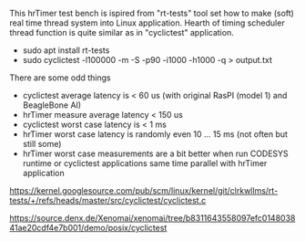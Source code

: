 
This hrTimer test bench is ispired from "rt-tests" tool set how to make (soft) real time
thread system into Linux application. Hearth of timing scheduler thread function is quite
similar as in "cyclictest" application.

- sudo apt install rt-tests
- sudo cyclictest -l100000 -m -S -p90 -i1000 -h1000 -q > output.txt

There are some odd things

- cyclictest    average latency is < 60 us (with original RasPI (model 1) and BeagleBone AI)
- hrTimer  measure average latency < 150 us
- cyclictest worst case latency is < 1 ms
- hrTimer    worst case latency is randomly even 10 ... 15 ms (not often but still some)
- hrTimer worst case measurements are a bit better when run CODESYS runtime or cyclictest
  applications same time parallel with hrTimer application

https://kernel.googlesource.com/pub/scm/linux/kernel/git/clrkwllms/rt-tests/+/refs/heads/master/src/cyclictest/cyclictest.c

https://source.denx.de/Xenomai/xenomai/tree/b8311643558097efc014803841ae20cdf4e7b001/demo/posix/cyclictest

